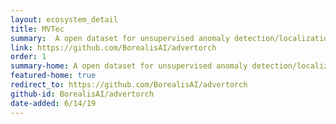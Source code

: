 ```yaml
---
layout: ecosystem_detail
title: MVTec
summary:  A open dataset for unsupervised anomaly detection/localization tasks.
link: https://github.com/BorealisAI/advertorch
order: 1
summary-home: A open dataset for unsupervised anomaly detection/localization tasks.
featured-home: true
redirect_to: https://github.com/BorealisAI/advertorch
github-id: BorealisAI/advertorch
date-added: 6/14/19
---
```


